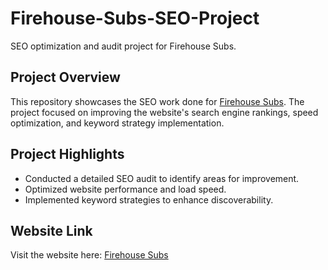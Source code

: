 # Firehouse-Subs-SEO-Project
SEO optimization and audit project for Firehouse Subs.
 

## Project Overview  
This repository showcases the SEO work done for [Firehouse Subs](https://menufirehousesubs.com/). The project focused on improving the website's search engine rankings, speed optimization, and keyword strategy implementation.  

## Project Highlights  
- Conducted a detailed SEO audit to identify areas for improvement.  
- Optimized website performance and load speed.  
- Implemented keyword strategies to enhance discoverability.  

## Website Link  
Visit the website here: [Firehouse Subs](https://menufirehousesubs.com/)  

